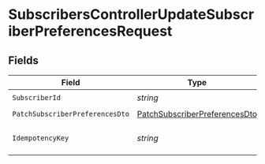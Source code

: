 # SubscribersControllerUpdateSubscriberPreferencesRequest


## Fields

| Field                                                                                     | Type                                                                                      | Required                                                                                  | Description                                                                               |
| ----------------------------------------------------------------------------------------- | ----------------------------------------------------------------------------------------- | ----------------------------------------------------------------------------------------- | ----------------------------------------------------------------------------------------- |
| `SubscriberId`                                                                            | *string*                                                                                  | :heavy_check_mark:                                                                        | N/A                                                                                       |
| `PatchSubscriberPreferencesDto`                                                           | [PatchSubscriberPreferencesDto](../../Models/Components/PatchSubscriberPreferencesDto.md) | :heavy_check_mark:                                                                        | N/A                                                                                       |
| `IdempotencyKey`                                                                          | *string*                                                                                  | :heavy_minus_sign:                                                                        | A header for idempotency purposes                                                         |